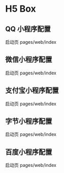 # H5 Box

## QQ 小程序配置

启动页 pages/web/index

## 微信小程序配置

启动页 pages/web/index

## 支付宝小程序配置

启动页 pages/web/index

## 字节小程序配置

启动页 pages/web/index

## 百度小程序配置

启动页 pages/web/index